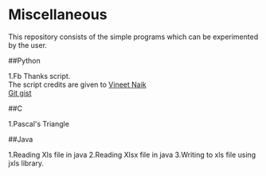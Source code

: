 # Miscellaneous
This repository consists of the simple programs which can be experimented by the user.

##Python  

1.Fb Thanks script.  
The script credits are given to [Vineet Naik](https://github.com/naiquevin)  
[Git gist](https://gist.github.com/naiquevin/5066745)  

##C  

1.Pascal's Triangle

##Java

1.Reading Xls file in java
2.Reading Xlsx file in java
3.Writing to xls file using jxls library.
